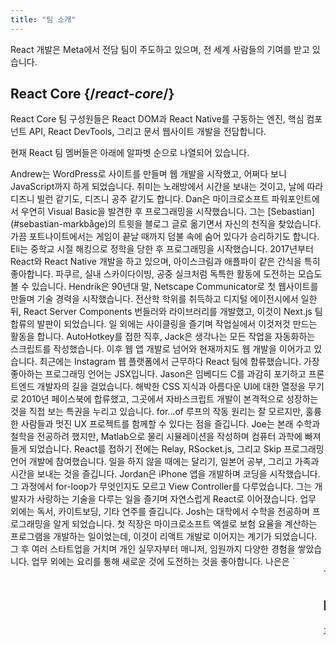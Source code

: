 ```yaml
---
title: "팀 소개"
---
```


<Intro>

React 개발은 Meta에서 전담 팀이 주도하고 있으며, 전 세계 사람들의 기여를 받고 있습니다.

</Intro>

## React Core {/*react-core*/}

React Core 팀 구성원들은 React DOM과 React Native를 구동하는 엔진, 핵심 컴포넌트 API, React DevTools, 그리고 문서 웹사이트 개발을 전담합니다.

현재 React 팀 멤버들은 아래에 알파벳 순으로 나열되어 있습니다.

<TeamMember name="Andrew Clark" permalink="andrew-clark" photo="/images/team/acdlite.jpg" github="acdlite" twitter="acdlite" threads="acdlite" title="Engineer at Vercel">
    Andrew는 WordPress로 사이트를 만들며 웹 개발을 시작했고, 어쩌다 보니 JavaScript까지 하게 되었습니다. 취미는 노래방에서 시간을 보내는 것이고, 날에 따라 디즈니 빌런 같기도, 디즈니 공주 같기도 합니다.
</TeamMember>

<TeamMember name="Dan Abramov" permalink="dan-abramov" photo="/images/team/gaearon.jpg" github="gaearon" bsky="danabra.mov" title="Independent Engineer">
    Dan은 마이크로소프트 파워포인트에서 우연히 Visual Basic을 발견한 후 프로그래밍을 시작했습니다. 그는 [Sebastian](#sebastian-markbåge)의 트윗을 블로그 글로 옮기면서 자신의 천직을 찾았습니다. 가끔 포트나이트에서는 게임이 끝날 때까지 덤불 속에 숨어 있다가 승리하기도 합니다.
</TeamMember>

<TeamMember name="Eli White" permalink="eli-white" photo="/images/team/eli-white.jpg" github="elicwhite" twitter="Eli_White" threads="elicwhite" title="Engineering Manager at Meta">
    Eli는 중학교 시절 해킹으로 정학을 당한 후 프로그래밍을 시작했습니다. 2017년부터 React와 React Native 개발을 하고 있으며, 아이스크림과 애플파이 같은 간식을 특히 좋아합니다. 파쿠르, 실내 스카이다이빙, 공중 실크처럼 독특한 활동에 도전하는 모습도 볼 수 있습니다.
</TeamMember>

<TeamMember name="Hendrik Liebau" permalink="hendrik-liebau" photo="/images/team/hendrik.jpg" github="unstubbable" bsky="unstubbable.bsky.social" twitter="unstubbable" title="Engineer at Vercel">
    Hendrik은 90년대 말, Netscape Communicator로 첫 웹사이트를 만들며 기술 경력을 시작했습니다. 전산학 학위를 취득하고 디지털 에이전시에서 일한 뒤, React Server Components 번들러와 라이브러리를 개발했고, 이것이 Next.js 팀 합류의 발판이 되었습니다. 일 외에는 사이클링을 즐기며 작업실에서 이것저것 만드는 활동을 합니다.
</TeamMember>

<TeamMember name="Jack Pope" permalink="jack-pope" photo="/images/team/jack-pope.jpg" github="jackpope" personal="jackpope.me" title="Engineer at Meta">
    AutoHotkey를 접한 직후, Jack은 생각나는 모든 작업을 자동화하는 스크립트를 작성했습니다. 이후 웹 앱 개발로 넘어와 현재까지도 웹 개발을 이어가고 있습니다. 최근에는 Instagram 웹 플랫폼에서 근무하다 React 팀에 합류했습니다. 가장 좋아하는 프로그래밍 언어는 JSX입니다.
</TeamMember>

<TeamMember name="Jason Bonta" permalink="jason-bonta" photo="/images/team/jasonbonta.jpg" threads="someextent" title="Engineering Manager at Meta">
    Jason은 임베디드 C를 과감히 포기하고 프론트엔드 개발자의 길을 걸었습니다. 해박한 CSS 지식과 아름다운 UI에 대한 열정을 무기로 2010년 페이스북에 합류했고, 그곳에서 자바스크립트 개발이 본격적으로 성장하는 것을 직접 보는 특권을 누리고 있습니다. for...of 루프의 작동 원리는 잘 모르지만, 훌륭한 사람들과 멋진 UX 프로젝트를 함께할 수 있다는 점을 즐깁니다.
</TeamMember>

<TeamMember name="Joe Savona" permalink="joe-savona" photo="/images/team/joe.jpg" github="josephsavona" twitter="en_JS" threads="joesavona" title="Engineer at Meta">
    Joe는 본래 수학과 철학을 전공하려 했지만, Matlab으로 물리 시뮬레이션을 작성하며 컴퓨터 과학에 빠져들게 되었습니다. React를 접하기 전에는 Relay, RSocket.js, 그리고 Skip 프로그래밍 언어 개발에 참여했습니다. 일을 하지 않을 때에는 달리기, 일본어 공부, 그리고 가족과 시간을 보내는 것을 즐깁니다.
</TeamMember>

<TeamMember name="Jordan Brown" permalink="jordan-brown" photo="/images/team/jordan.jpg" github="jbrown215" title="Engineer at Meta">
    Jordan은 iPhone 앱을 개발하며 코딩을 시작했습니다. 그 과정에서 for-loop가 무엇인지도 모르고 View Controller를 다루었습니다. 그는 개발자가 사랑하는 기술을 다루는 일을 즐기며 자연스럽게 React로 이어졌습니다. 업무 외에는 독서, 카이트보딩, 기타 연주를 즐깁니다.
</TeamMember>

<TeamMember name="Josh Story" permalink="josh-story" photo="/images/team/josh.jpg" github="gnoff" bsky="storyhb.com" title="Engineer at Vercel">
    Josh는 대학에서 수학을 전공하며 프로그래밍을 알게 되었습니다. 첫 직장은 마이크로소프트 엑셀로 보험 요율을 계산하는 프로그램을 개발하는 일이었는데, 이것이 리액트 개발로 이어지는 계기가 되었습니다. 그 후 여러 스타트업을 거치며 개인 실무자부터 매니저, 임원까지 다양한 경험을 쌓았습니다. 업무 외에는 요리를 통해 새로운 것에 도전하는 것을 좋아합니다.
</TeamMember>

<TeamMember name="Lauren Tan (나은)" permalink="lauren-tan" photo="/images/team/lauren.jpg" github="poteto" twitter="potetotes" threads="potetotes" bsky="no.lol" title="Engineer at Meta">
    나은은 `<marquee>`를 발견했을 때 개발의 전성기를 맞이했습니다. 그때부터 비슷한 느낌을 찾고 있습니다. 대학에서 컴퓨터과학 대신 재무금융을 전공하면서 엑셀로 코딩을 배웠습니다. 취미는 대화방에서 재미있는 밈을 공유하고, 남편과 함께 게임하고, 한국어를 배우고, 강아지 젤다와 노는 것입니다.
</TeamMember>

<TeamMember name="Matt Carroll" permalink="matt-carroll" photo="/images/team/matt-carroll.png" github="mattcarrollcode" twitter="mattcarrollcode" threads="mattcarrollcode" title="Developer Advocate at Meta">
    Matt는 어쩌다 보니 코딩의 세계에 발을 들였습니다. 그 후 혼자서는 만들 수 없는 것들을 커뮤니티와 함께 만드는 일에 매료되었죠. React를 다루기 전에는 YouTube, Google Assistant, Fuchsia, Google Cloud AI, 그리고 Evernote에서 일했습니다. 일을 하지 않을 때에는 등산, 재즈 감상, 가족과 시간을 보내는 것을 즐깁니다.
</TeamMember>

<TeamMember name="Mike Vitousek" permalink="mike-vitousek" photo="/images/team/mike.jpg" github="mvitousek" title="Engineer at Meta">
    Mike는 교수를 꿈꾸며 대학원에 들어갔지만, 연구 제안서를 작성하는 것보다 직접 무언가를 만드는 일이 더 적성에 맞는다는 것을 깨달았습니다. Meta에서 자바스크립트 인프라를 담당하며 경력을 쌓았고, 이것이 계기가 되어 React 컴파일러를 개발하게 되었습니다. 코딩을 하지 않는 시간에는 미국 북서부 지역에서 하이킹을 하거나 스키를 타며 시간을 보냅니다.
</TeamMember>

<TeamMember name="Mofei Zhang" permalink="mofei-zhang" photo="/images/team/mofei-zhang.png" github="mofeiZ" threads="z_mofei" title="Engineer at Meta">
    Mofei는 비디오 게임에서 치트를 만들 수 있다는 사실을 깨닫고 프로그래밍을 시작했습니다. 학부와 대학원에서는 운영체제에 집중했지만, 지금은 React를 가지고 이것저것 만드는 것을 즐기고 있습니다. 업무 외에는 클라이밍 코스를 디버깅하거나 배낭여행을 계획하는 것을 좋아합니다.
</TeamMember>

<TeamMember name="Pieter Vanderwerff" permalink="pieter-vanderwerff" photo="/images/team/pieter.jpg" github="pieterv" threads="pietervanderwerff" title="Engineer at Meta">
    Pieter는 건축공학을 공부했지만, 취업에 실패하자 직접 웹사이트를 만들었고, 그것이 그의 기술 커리어 시작점이 되었습니다. Meta에서 성능 및 언어 관련 업무를 담당했고, 지금은 React에 집중하고 있습니다. 일 외의 시간에는 산으로 오프로드 여행을 떠납니다.ㄴ
</TeamMember>

<TeamMember name="Rick Hanlon" permalink="rick-hanlon" photo="/images/team/rickhanlonii.jpg" github="rickhanlonii" twitter="rickhanlonii" threads="rickhanlonii" bsky="ricky.fm" title="Engineer at Meta">
    Ricky는 이론 수학을 전공했지만, 어쩌다 보니 몇 년간 React Native 팀에서 일하다가 React 팀에 합류했습니다. 코딩을 하지 않을 때에는 스노보드, 자전거, 암벽 등반, 골프를 즐기거나 이슈 템플릿 양식에 맞지 않는 GitHub 이슈를 닫는 일을 합니다.
</TeamMember>

<TeamMember name="Ruslan Lesiutin" permalink="ruslan-lesiutin" photo="/images/team/lesiutin.jpg" github="hoxyq" twitter="ruslanlesiutin" threads="lesiutin" title="Engineer at Meta">
    Ruslan이 UI 프로그래밍에 처음 발을 들인 것은 어린 시절 자신만의 게임 포럼 HTML 템플릿을 손수 편집하면서였습니다. 어쩌다보니 결국 컴퓨터 과학을 전공하게 되었죠. 그는 음악, 게임, 그리고 밈을 좋아하는데, 주로 밈을 가장 즐겨 봅니다.
</TeamMember>

<TeamMember name="Sebastian Markbåge" permalink="sebastian-markbåge" photo="/images/team/sebmarkbage.jpg" github="sebmarkbage" twitter="sebmarkbage" threads="sebmarkbage" title="Engineer at Vercel">
    Sebastian은 심리학을 전공했습니다. 평소에는 말이 별로 없는데, 가끔 하는 말이 몇 달 후에야 비로소 의미를 이해할 수 있을 때도 있습니다. 성은 **“mark-boa-geh”**가 올바른 발음이지만, 현실적으로 “mark-beige”로 부르기로 타협했고, 그는 React를 사용하면서도 종종 타협하곤 합니다.
</TeamMember>

<TeamMember name="Sebastian Silbermann" permalink="sebastian-silbermann" photo="/images/team/sebsilbermann.jpg" github="eps1lon" twitter="sebsilbermann" threads="sebsilbermann" title="Engineer at Vercel">
    Sebastian은 수업 중에 하던 브라우저 게임을 더 재미있게 즐기려고 프로그래밍을 배웠습니다. 이것이 계기가 되어 가능한 한 많은 오픈소스 프로젝트에 기여하게 되었죠. 코딩 외에는 React 커뮤니티의 다른 Sebastian과 Zilberman과 혼동되지 않도록 자신을 알리는 데 힘쓰고 있습니다.
</TeamMember>

<TeamMember name="Seth Webster" permalink="seth-webster" photo="/images/team/seth.jpg" github="sethwebster" twitter="sethwebster" threads="sethwebster" personal="sethwebster.com" title="Engineering Manager at Meta">
    Seth는 어릴 적 애리조나주 투손에서 자라며 프로그래밍을 시작했습니다. 학교를 마친 뒤 음악의 매력에 푹 빠져 약 10년간 투어 음악가로 활동했고, 이후 Intuit에서 일하며 직장으로 복귀했습니다. 여가 시간에는 [사진 촬영](https://www.sethwebster.com)을 하거나 미국 북동부에서 동물 구조를 위한 비행을 즐깁니다.
</TeamMember>

<TeamMember name="Sophie Alpert" permalink="sophie-alpert" photo="/images/team/sophiebits.jpg" github="sophiebits" twitter="sophiebits" threads="sophiebits" personal="sophiebits.com" title="Independent Engineer">
    React가 출시되고 4일 뒤, Sophie는 진행하던 프로젝트 전체를 React로 다시 만들었는데, 지금 생각해보기엔 좀 무모했다고 합니다. 그렇게 프로젝트의 주요 기여자가 된 후 다른 사람들은 Facebook에서 급여를 받는데 왜 자신은 받지 못하는지 궁금해했고, 결국 공식적으로 팀에 합류해 React의 초기 성장을 이끌었습니다. 비록 몇 년 전에 회사를 그만두었지만, 여전히 팀의 그룹 채팅방에 남아 "가치를 제공"하고 있습니다.
</TeamMember>

<TeamMember name="Yuzhi Zheng" permalink="yuzhi-zheng" photo="/images/team/yuzhi.jpg" github="yuzhi" twitter="yuzhiz" threads="yuzhiz" title="Engineering Manager at Meta">
    Yuzhi는 학교에서 컴퓨터 과학을 전공했습니다. 실험실에 가지 않아도 코드가 바로 실행되는 즉각적인 만족감에 매료되었죠. 현재는 React 팀의 매니저로 일하고 있으며, 그전에는 Relay 데이터 페칭 프레임워크 개발에 참여했습니다. 여가 시간에는 정원을 가꾸거나 집안을 보수하며 삶을 최적화하는 것을 즐깁니다.
</TeamMember>

## Past contributors {/*past-contributors*/}

과거 팀 멤버와 수년에 걸쳐 React에 크게 기여한 사람들은 [감사의 말](/community/acknowledgements) 페이지에서 확인할 수 있습니다.

